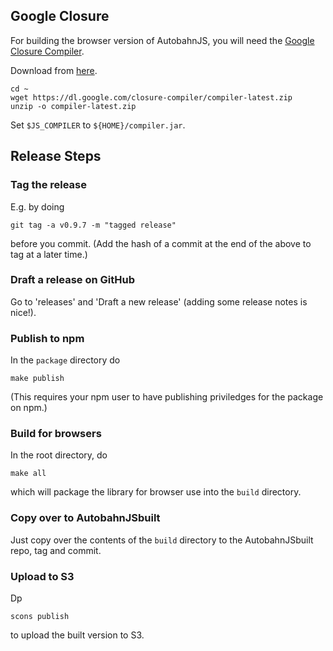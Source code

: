 ## Google Closure

For building the browser version of AutobahnJS, you will need the [Google Closure Compiler](https://developers.google.com/closure/compiler/index).

Download from [here](https://dl.google.com/closure-compiler/compiler-latest.zip).

    cd ~
    wget https://dl.google.com/closure-compiler/compiler-latest.zip
    unzip -o compiler-latest.zip

Set `$JS_COMPILER` to `${HOME}/compiler.jar`.


## Release Steps

### Tag the release

E.g. by doing

```
git tag -a v0.9.7 -m "tagged release"
```

before you commit. (Add the hash of a commit at the end of the above to tag at a later time.)


### Draft a release on GitHub

Go to 'releases' and 'Draft a new release' (adding some release notes is nice!).


### Publish to npm

In the `package` directory do

```
make publish
```

(This requires your npm user to have publishing priviledges for the package on npm.)


### Build for browsers

In the root directory, do 

```
make all
``` 

which will package the library for browser use into the `build` directory.


### Copy over to AutobahnJSbuilt

Just copy over the contents of the `build` directory to the AutobahnJSbuilt repo, tag and commit.


### Upload to S3

Dp 

```
scons publish
```

to upload the built version to S3.
